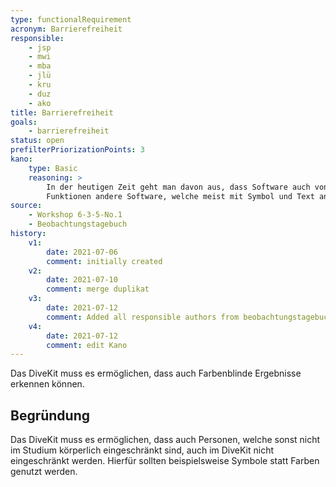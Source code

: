 ```yaml
---
type: functionalRequirement
acronym: Barrierefreiheit
responsible: 
    - jsp
    - mwi
    - mba
    - jlü
    - kru
    - duz
    - ako
title: Barrierefreiheit
goals: 
    - barrierefreiheit
status: open
prefilterPriorizationPoints: 3
kano:
    type: Basic
    reasoning: >
        In der heutigen Zeit geht man davon aus, dass Software auch von Farbenblinden problemlos angewendet werden können. Dies merkt man auch an
        Funktionen andere Software, welche meist mit Symbol und Text angezeigt werden.
source:
    - Workshop 6-3-5-No.1
    - Beobachtungstagebuch
history:
    v1:
        date: 2021-07-06
        comment: initially created
    v2:
        date: 2021-07-10
        comment: merge duplikat
    v3:
        date: 2021-07-12
        comment: Added all responsible authors from beobachtungstagebuch
    v4:
        date: 2021-07-12
        comment: edit Kano
---
```


Das DiveKit muss es ermöglichen, dass auch Farbenblinde Ergebnisse erkennen können.

## Begründung

Das DiveKit muss es ermöglichen, dass auch Personen, welche sonst nicht im Studium körperlich eingeschränkt sind, auch im DiveKit nicht eingeschränkt werden. Hierfür sollten beispielsweise Symbole statt Farben genutzt werden.
